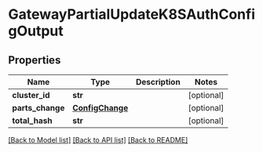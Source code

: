 # GatewayPartialUpdateK8SAuthConfigOutput

## Properties
Name | Type | Description | Notes
------------ | ------------- | ------------- | -------------
**cluster_id** | **str** |  | [optional] 
**parts_change** | [**ConfigChange**](ConfigChange.md) |  | [optional] 
**total_hash** | **str** |  | [optional] 

[[Back to Model list]](../README.md#documentation-for-models) [[Back to API list]](../README.md#documentation-for-api-endpoints) [[Back to README]](../README.md)


